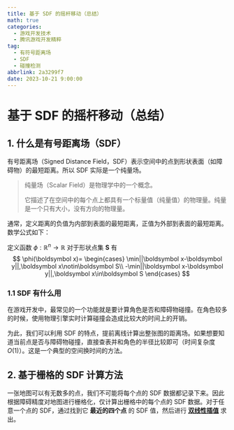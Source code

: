 ```yaml
---
title: 基于 SDF 的摇杆移动（总结）
math: true
categories:
  - 游戏开发技术
  - 腾讯游戏开发精粹
tag:
  - 有符号距离场
  - SDF
  - 碰撞检测
abbrlink: 2a3299f7
date: 2023-10-21 9:00:00
---
```




# 基于 SDF 的摇杆移动（总结）

## 1. 什么是有号距离场（SDF）

有号距离场（Signed Distance Field，SDF）表示空间中的点到形状表面（如障碍物）的最短距离。所以 SDF 实际是一个纯量场。

> 纯量场（Scalar Field）是物理学中的一个概念。
>
> 它描述了在空间中的每个点上都具有一个标量值（纯量值）的物理量。纯量是一个只有大小，没有方向的物理量。

通常，定义距离的负值为内部到表面的最短距离，正值为外部到表面的最短距离。数学公式如下：

定义函数 $\phi:\mathbb{R}^n\rightarrow\mathbb{R}$ 对于形状点集 $\boldsymbol S$ 有
$$
\phi(\boldsymbol x)=
\begin{cases}
\min||\boldsymbol x-\boldsymbol y||,\boldsymbol x\notin\boldsymbol S\\
-\min||\boldsymbol x-\boldsymbol y||,\boldsymbol x\in\boldsymbol S
\end{cases}
$$

### 1.1 SDF 有什么用

在游戏开发中，最常见的一个功能就是要计算角色是否和障碍物碰撞。在角色较多的时候，使用物理引擎实时计算碰撞会造成比较大的时间上的开销。

为此，我们可以利用 SDF 的特点，提前离线计算出整张图的距离场。如果想要知道当前点是否与障碍物碰撞，直接查表并和角色的半径比较即可（时间复杂度 $O(1)$）。这是一个典型的空间换时间的方法。

## 2. 基于栅格的 SDF 计算方法

一张地图可以有无数多的点，我们不可能将每个点的 SDF 数据都记录下来。因此根据障碍精度对地图进行栅格化，仅计算出栅格中的每个点的 SDF 数据。对于任意一个点的 SDF，通过找到它 **最近的四个点** 的 SDF 值，然后进行 [**双线性插值**](https://blog.ashechol.top/posts/d247a4eb.html#双线性插值bilinear-interpolation) 求出。